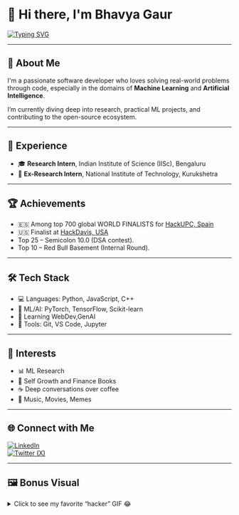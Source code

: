 # 👋 Hi there, I'm Bhavya Gaur

[![Typing SVG](https://readme-typing-svg.demolab.com?font=Fira+Code&pause=100&color=B6F500&width=435&lines=Budding+Software+Developer;Machine+Learning+Enthusiast;A+Curious+Learner)](https://git.io/typing-svg)

---

## 🧠 About Me

I'm a passionate software developer who loves solving real-world problems through code, especially in the domains of **Machine Learning** and **Artificial Intelligence**. 

I’m currently diving deep into research, practical ML projects, and contributing to the open-source ecosystem.

---

## 🚀 Experience

- 🎓 **Research Intern**, Indian Institute of Science (IISc), Bengaluru  
- 🔬 **Ex-Research Intern**, National Institute of Technology, Kurukshetra  

---

## 🏆 Achievements

- 	&#x1f1ea;&#x1f1f8; Among top 700 global WORLD FINALISTS for [HackUPC, Spain](https://hackupc.com)
-   &#x1f1fa;&#x1f1f8; Finalist at [HackDavis, USA](https://hackdavis.io)
-   Top 25 – Semicolon 10.0 (DSA contest).
-   Top 10 – Red Bull Basement (Internal Round).

---

## 🛠️ Tech Stack

- 💻 Languages: Python, JavaScript, C++
- 🧠 ML/AI: PyTorch, TensorFlow, Scikit-learn
- 📖 Learning WebDev,GenAI
- 🔧 Tools: Git, VS Code, Jupyter

---

## 🎯 Interests

- 📊 ML Research
- 🎨 Self Growth and Finance Books
- ☕ Deep conversations over coffee
- 🎵 Music, Movies, Memes

---

## 🌐 Connect with Me

[![LinkedIn](https://img.shields.io/badge/LinkedIn-blue?style=for-the-badge&logo=linkedin)](https://www.linkedin.com/in/bhavya-86195627a/)  
[![Twitter (X)](https://img.shields.io/badge/Twitter-black?style=for-the-badge&logo=Twitter)](https://x.com/B_a_noisemaker)

---

## 🖼️ Bonus Visual

<details>
  <summary>Click to see my favorite “hacker” GIF 😂</summary>
  <img src="https://www.gifcen.com/wp-content/uploads/2023/09/hacker-gif-2.gif" width="300"/>
</details>
